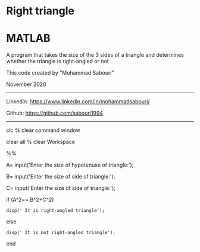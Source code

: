 # Right triangle

# MATLAB

A program that takes the size of the 3 sides of a triangle and determines whether the triangle is right-angled or not

This code created by "Mohammad Sabouri"

November 2020

-----------------------------------------

Linkedin: https://www.linkedin.com/in/mohammadsabouri/

Github: https://github.com/sabouri1994

------------------------------------------

clc  % clear command window

clear all  % clear Workspace

%%

A= input('Enter the size of hypotenuse of triangle:');

B= input('Enter the size of side of triangle:');

C= input('Enter the size of side of triangle:');


if (A^2== B^2+C^2)

    disp(' It is right-angled triangle');
	
else

    disp(' It is not right-angled triangle');
	
end

